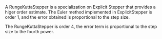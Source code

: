 A RungeKuttaStepper is a specialization on Explicit Stepper that provides a higer order estimate. The Euler method implemented in ExplicitStepper is order 1, and the error obtained is proportional to the step size.

The RungeKuttaStepper is order 4, the error term is proportional to the step size to the fourth power.